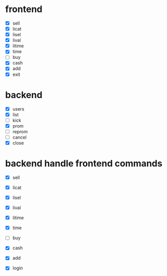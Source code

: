# frontend

- [x] sell
- [x] licat
- [x] lisel
- [x] lival
- [x] litime
- [x] time
- [ ] buy
- [x] cash
- [x] add
- [x] exit

# backend

- [x] users
- [x] list
- [ ] kick
- [x] prom
- [ ] reprom
- [ ] cancel
- [x] close

# backend handle frontend commands

- [x] sell
- [x] licat
- [x] lisel
- [x] lival
- [x] litime
- [x] time
- [ ] buy
- [x] cash
- [x] add
- [x] login





